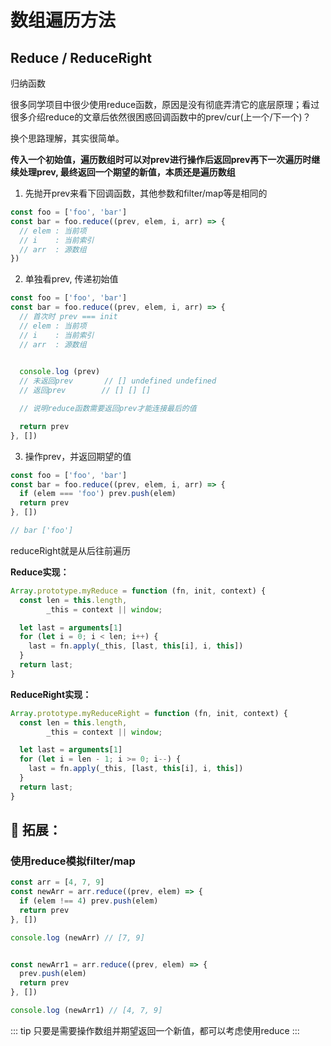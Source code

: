 # 数组遍历方法

## Reduce / ReduceRight

归纳函数

很多同学项目中很少使用reduce函数，原因是没有彻底弄清它的底层原理；看过很多介绍reduce的文章后依然很困惑回调函数中的prev/cur(上一个/下一个)？

换个思路理解，其实很简单。

**传入一个初始值，遍历数组时可以对prev进行操作后返回prev再下一次遍历时继续处理prev, 最终返回一个期望的新值，本质还是遍历数组**

1. 先抛开prev来看下回调函数，其他参数和filter/map等是相同的

``` ts
const foo = ['foo', 'bar']
const bar = foo.reduce((prev, elem, i, arr) => {
  // elem : 当前项
  // i    : 当前索引
  // arr  : 源数组
})
```

2. 单独看prev, 传递初始值

``` ts
const foo = ['foo', 'bar']
const bar = foo.reduce((prev, elem, i, arr) => {
  // 首次时 prev === init
  // elem : 当前项
  // i    : 当前索引
  // arr  : 源数组

  
  console.log (prev) 
  // 未返回prev       // [] undefined undefined
  // 返回prev        // [] [] []

  // 说明reduce函数需要返回prev才能连接最后的值

  return prev
}, [])
```

3. 操作prev，并返回期望的值

``` ts
const foo = ['foo', 'bar']
const bar = foo.reduce((prev, elem, i, arr) => {
  if (elem === 'foo') prev.push(elem)
  return prev
}, [])

// bar ['foo']
```

reduceRight就是从后往前遍历

**Reduce实现：**

``` js
Array.prototype.myReduce = function (fn, init, context) {
  const len = this.length,
        _this = context || window;

  let last = arguments[1]
  for (let i = 0; i < len; i++) {
    last = fn.apply(_this, [last, this[i], i, this])
  }
  return last;
}
```

**ReduceRight实现：**

``` js
Array.prototype.myReduceRight = function (fn, init, context) {
  const len = this.length,
        _this = context || window;

  let last = arguments[1]
  for (let i = len - 1; i >= 0; i--) {
    last = fn.apply(_this, [last, this[i], i, this])
  }
  return last;
}
```

## :rightwards_hand: 拓展：

### 使用reduce模拟filter/map

``` ts
const arr = [4, 7, 9]
const newArr = arr.reduce((prev, elem) => {
  if (elem !== 4) prev.push(elem)
  return prev
}, [])

console.log (newArr) // [7, 9]


const newArr1 = arr.reduce((prev, elem) => {
  prev.push(elem)
  return prev
}, [])

console.log (newArr1) // [4, 7, 9]
```

::: tip
只要是需要操作数组并期望返回一个新值，都可以考虑使用reduce
:::

